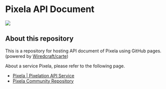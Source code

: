 Pixela API Document
============

[![](https://pixe.la/assets/images/other_images/pixela-logo.png)](https://pixe.la)

## About this repository
This is a repository for hosting API document of Pixela using GitHub pages. (powered by [Wiredcraft/carte](https://github.com/Wiredcraft/carte))

About a service Pixela, please refer to the following page.

- [Pixela | Pixelation API Service](https://pixe.la)
- [Pixela Community Repository](https://github.com/a-know/Pixela)
